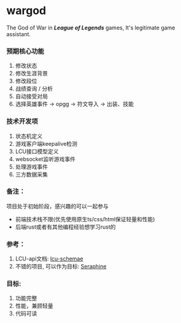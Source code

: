 # wargod

The God of War in ***League of Legends*** games, It's legitimate game assistant.

### 预期核心功能

1. 修改状态
2. 修改生涯背景
3. 修改段位
4. 战绩查询 / 分析
5. 自动接受对局
6. 选择英雄事件 -> opgg -> 符文导入 -> 出装、技能


### 技术开发项

1. 状态机定义
2. 游戏客户端keepalive检测
3. LCU接口模型定义
4. websocket监听游戏事件
5. 处理游戏事件
6. 三方数据采集


### 备注：

项目处于初始阶段，感兴趣的可以一起参与

- 前端技术栈不限(优先使用原生ts/css/html保证轻量和性能)
- 后端rust或者有其他编程经验想学习rust的

### 参考：

1. LCU-api文档: [lcu-schemae](https://www.mingweisamuel.com/lcu-schema/tool/#/Plugin%20lol-chat/PutLolChatV1Me)
2. 不错的项目, 可以作为目标: [Seraphine](https://github.com/Zzaphkiel/Seraphine)

### 目标:

1. 功能完整
2. 性能，兼顾轻量
3. 代码可读

